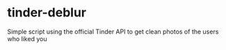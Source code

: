 # tinder-deblur
 Simple script using the official Tinder API to get clean photos of the users who liked you
